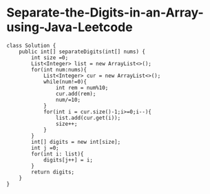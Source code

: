 # Separate-the-Digits-in-an-Array-using-Java-Leetcode

    class Solution {
        public int[] separateDigits(int[] nums) {
            int size =0;
            List<Integer> list = new ArrayList<>();
            for(int num:nums){
                List<Integer> cur = new ArrayList<>();
                while(num!=0){
                    int rem = num%10;
                    cur.add(rem);
                    num/=10; 
                }
                for(int i = cur.size()-1;i>=0;i--){
                    list.add(cur.get(i));
                    size++;
                }
            }
            int[] digits = new int[size];
            int j =0;
            for(int i: list){
                digits[j++] = i; 
            }
            return digits;
        }
    }
